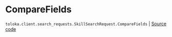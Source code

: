 # CompareFields
`toloka.client.search_requests.SkillSearchRequest.CompareFields` | [Source code](https://github.com/Toloka/toloka-kit/blob/v0.1.24/src/client/search_requests.py#L354)

